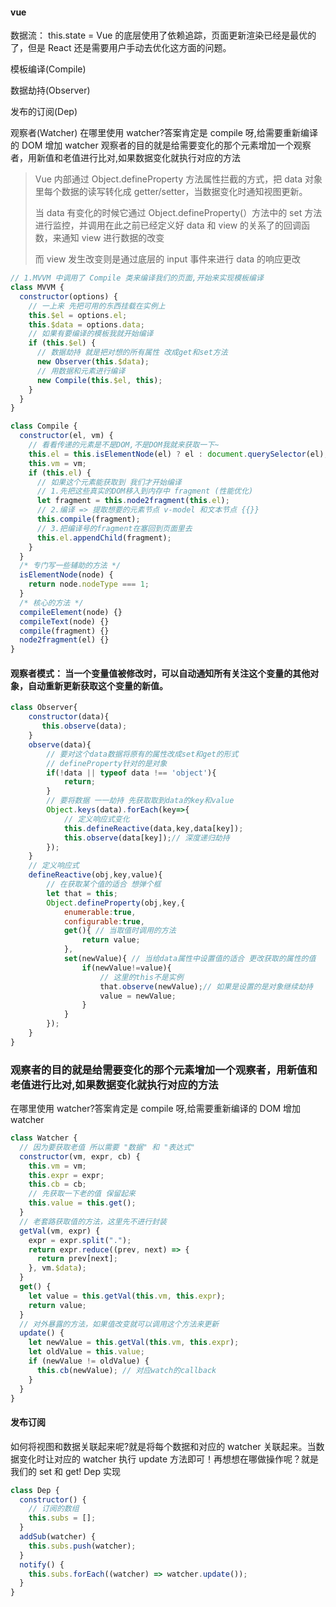 
#### vue
数据流：
this.state = Vue 的底层使用了依赖追踪，页面更新渲染已经是最优的了，但是 React 还是需要用户手动去优化这方面的问题。

模板编译(Compile)

数据劫持(Observer)

发布的订阅(Dep)

观察者(Watcher)
在哪里使用 watcher?答案肯定是 compile 呀,给需要重新编译的 DOM 增加 watcher
观察者的目的就是给需要变化的那个元素增加一个观察者，用新值和老值进行比对,如果数据变化就执行对应的方法


> Vue 内部通过 Object.defineProperty 方法属性拦截的方式，把 data 对象里每个数据的读写转化成 getter/setter，当数据变化时通知视图更新。
>
> 当 data 有变化的时候它通过 Object.defineProperty(）方法中的 set 方法进行监控，并调用在此之前已经定义好 data 和 view 的关系了的回调函数，来通知 view 进行数据的改变
>
> 而 view 发生改变则是通过底层的 input 事件来进行 data 的响应更改

```javaScript
// 1.MVVM 中调用了 Compile 类来编译我们的页面,开始来实现模板编译
class MVVM {
  constructor(options) {
    // 一上来 先把可用的东西挂载在实例上
    this.$el = options.el;
    this.$data = options.data;
    // 如果有要编译的模板我就开始编译
    if (this.$el) {
      // 数据劫持 就是把对想的所有属性 改成get和set方法
      new Observer(this.$data);
      // 用数据和元素进行编译
      new Compile(this.$el, this);
    }
  }
}

class Compile {
  constructor(el, vm) {
    // 看看传递的元素是不是DOM,不是DOM我就来获取一下~
    this.el = this.isElementNode(el) ? el : document.querySelector(el);
    this.vm = vm;
    if (this.el) {
      // 如果这个元素能获取到 我们才开始编译
      // 1.先把这些真实的DOM移入到内存中 fragment (性能优化)
      let fragment = this.node2fragment(this.el);
      // 2.编译 => 提取想要的元素节点 v-model 和文本节点 {{}}
      this.compile(fragment);
      // 3.把编译号的fragment在塞回到页面里去
      this.el.appendChild(fragment);
    }
  }
  /* 专门写一些辅助的方法 */
  isElementNode(node) {
    return node.nodeType === 1;
  }
  /* 核心的方法 */
  compileElement(node) {}
  compileText(node) {}
  compile(fragment) {}
  node2fragment(el) {}
}

```

#### 观察者模式： 当一个变量值被修改时，可以自动通知所有关注这个变量的其他对象，自动重新更新获取这个变量的新值。
```javaScript
class Observer{
    constructor(data){
       this.observe(data);
    }
    observe(data){
        // 要对这个data数据将原有的属性改成set和get的形式
        // defineProperty针对的是对象
        if(!data || typeof data !== 'object'){
            return;
        }
        // 要将数据 一一劫持 先获取取到data的key和value
        Object.keys(data).forEach(key=>{
            // 定义响应式变化
            this.defineReactive(data,key,data[key]);
            this.observe(data[key]);// 深度递归劫持
        });
    }
    // 定义响应式
    defineReactive(obj,key,value){
        // 在获取某个值的适合 想弹个框
        let that = this;
        Object.defineProperty(obj,key,{
            enumerable:true,
            configurable:true,
            get(){ // 当取值时调用的方法
                return value;
            },
            set(newValue){ // 当给data属性中设置值的适合 更改获取的属性的值
                if(newValue!=value){
                    // 这里的this不是实例
                    that.observe(newValue);// 如果是设置的是对象继续劫持
                    value = newValue;
                }
            }
        });
    }
}
```

### 观察者的目的就是给需要变化的那个元素增加一个观察者，用新值和老值进行比对,如果数据变化就执行对应的方法
在哪里使用 watcher?答案肯定是 compile 呀,给需要重新编译的 DOM 增加 watcher
```javaScript
class Watcher {
  // 因为要获取老值 所以需要 "数据" 和 "表达式"
  constructor(vm, expr, cb) {
    this.vm = vm;
    this.expr = expr;
    this.cb = cb;
    // 先获取一下老的值 保留起来
    this.value = this.get();
  }
  // 老套路获取值的方法，这里先不进行封装
  getVal(vm, expr) {
    expr = expr.split(".");
    return expr.reduce((prev, next) => {
      return prev[next];
    }, vm.$data);
  }
  get() {
    let value = this.getVal(this.vm, this.expr);
    return value;
  }
  // 对外暴露的方法，如果值改变就可以调用这个方法来更新
  update() {
    let newValue = this.getVal(this.vm, this.expr);
    let oldValue = this.value;
    if (newValue != oldValue) {
      this.cb(newValue); // 对应watch的callback
    }
  }
}
```

#### 发布订阅

如何将视图和数据关联起来呢?就是将每个数据和对应的 watcher 关联起来。当数据变化时让对应的 watcher 执行 update 方法即可！再想想在哪做操作呢？就是我们的 set 和 get!
Dep 实现
```js
class Dep {
  constructor() {
    // 订阅的数组
    this.subs = [];
  }
  addSub(watcher) {
    this.subs.push(watcher);
  }
  notify() {
    this.subs.forEach((watcher) => watcher.update());
  }
}
```